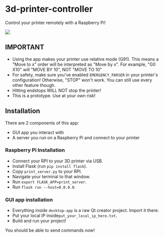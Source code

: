# 3d-printer-controller
Control your printer remotely with a Raspberry Pi!


![](preview.gif)

## IMPORTANT
* Using the app makes your printer use relative mode (G91). This means a "Move to x" order will be interpreted as "Move by x". For example, "G0 X10" will "MOVE BY 10", NOT "MOVE TO 10"
* For safety, make sure you've enabled ``EMERGENCY_PARSER`` in your printer's configuration! Otherwise, "STOP" won't work. You can still use every other feature though.
* Hitting endstops WILL NOT stop the printer!
* This is a prototype. Use at your own risk!
## Installation
There are 2 components of this app:
* GUI app you interact with
* A server you run on a Raspberry Pi and connect to your printer

### Raspberry Pi Installation
* Connect your RPI to your 3D printer via USB.
* Install Flask (run `pip install flask`).
* Copy `print_server.py` to your RPI.
* Navigate your terminal to that window.
* Run `export FLASK_APP=print_server`.
* Run `flask run --host=0.0.0.0`.
### GUI app installation
* Everything inside `desktop-app` is a raw Qt creator project. Import it there.
* Put your local IP inside`put_your_local_ip_here.txt`.
* Build and run your project!

You should be able to send commands now!
